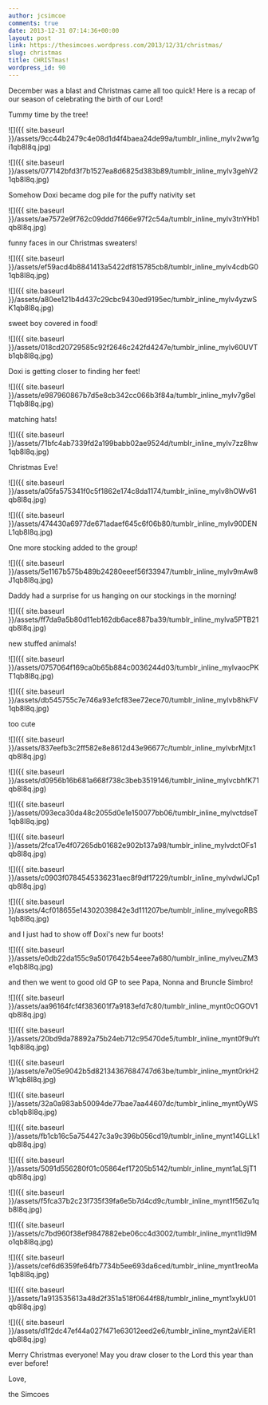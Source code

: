 ```yaml
---
author: jcsimcoe
comments: true
date: 2013-12-31 07:14:36+00:00
layout: post
link: https://thesimcoes.wordpress.com/2013/12/31/christmas/
slug: christmas
title: CHRISTmas!
wordpress_id: 90
---
```


December was a blast and Christmas came all too quick! Here is a recap of our season of celebrating the birth of our Lord!




Tummy time by the tree!




![]({{ site.baseurl }}/assets/9cc44b2479c4e08d1d4f4baea24de99a/tumblr_inline_mylv2ww1gi1qb8l8q.jpg)




![]({{ site.baseurl }}/assets/077142bfd3f7b1527ea8d6825d383b89/tumblr_inline_mylv3gehV21qb8l8q.jpg)




Somehow Doxi became dog pile for the puffy nativity set




![]({{ site.baseurl }}/assets/ae7572e9f762c09ddd7f466e97f2c54a/tumblr_inline_mylv3tnYHb1qb8l8q.jpg)




funny faces in our Christmas sweaters!




![]({{ site.baseurl }}/assets/ef59acd4b8841413a5422df815785cb8/tumblr_inline_mylv4cdbG01qb8l8q.jpg)




![]({{ site.baseurl }}/assets/a80ee121b4d437c29cbc9430ed9195ec/tumblr_inline_mylv4yzwSK1qb8l8q.jpg)




sweet boy covered in food!




![]({{ site.baseurl }}/assets/018cd20729585c92f2646c242fd4247e/tumblr_inline_mylv60UVTb1qb8l8q.jpg)




Doxi is getting closer to finding her feet!




![]({{ site.baseurl }}/assets/e987960867b7d5e8cb342cc066b3f84a/tumblr_inline_mylv7g6eIT1qb8l8q.jpg)




matching hats!




![]({{ site.baseurl }}/assets/71bfc4ab7339fd2a199babb02ae9524d/tumblr_inline_mylv7zz8hw1qb8l8q.jpg)




Christmas Eve!




![]({{ site.baseurl }}/assets/a05fa575341f0c5f1862e174c8da1174/tumblr_inline_mylv8hOWv61qb8l8q.jpg)




![]({{ site.baseurl }}/assets/474430a6977de671adaef645c6f06b80/tumblr_inline_mylv90DENL1qb8l8q.jpg)




One more stocking added to the group!




![]({{ site.baseurl }}/assets/5e1167b575b489b24280eeef56f33947/tumblr_inline_mylv9mAw8J1qb8l8q.jpg)




Daddy had a surprise for us hanging on our stockings in the morning!




![]({{ site.baseurl }}/assets/ff7da9a5b80d11eb162db6ace887ba39/tumblr_inline_mylva5PTB21qb8l8q.jpg)




new stuffed animals!




![]({{ site.baseurl }}/assets/0757064f169ca0b65b884c0036244d03/tumblr_inline_mylvaocPKT1qb8l8q.jpg)




![]({{ site.baseurl }}/assets/db545755c7e746a93efcf83ee72ece70/tumblr_inline_mylvb8hkFV1qb8l8q.jpg)




too cute




![]({{ site.baseurl }}/assets/837eefb3c2ff582e8e8612d43e96677c/tumblr_inline_mylvbrMjtx1qb8l8q.jpg)




![]({{ site.baseurl }}/assets/d0956b16b681a668f738c3beb3519146/tumblr_inline_mylvcbhfK71qb8l8q.jpg)




![]({{ site.baseurl }}/assets/093eca30da48c2055d0e1e150077bb06/tumblr_inline_mylvctdseT1qb8l8q.jpg)




![]({{ site.baseurl }}/assets/2fca17e4f07265db01682e902b137a98/tumblr_inline_mylvdctOFs1qb8l8q.jpg)




![]({{ site.baseurl }}/assets/c0903f0784545336231aec8f9df17229/tumblr_inline_mylvdwlJCp1qb8l8q.jpg)




![]({{ site.baseurl }}/assets/4cf018655e14302039842e3d111207be/tumblr_inline_mylvegoRBS1qb8l8q.jpg)




and I just had to show off Doxi's new fur boots!




![]({{ site.baseurl }}/assets/e0db22da155c9a5017642b54eee7a680/tumblr_inline_mylveuZM3e1qb8l8q.jpg)




and then we went to good old GP to see Papa, Nonna and Bruncle Simbro!




![]({{ site.baseurl }}/assets/aa96164fcf4f383601f7a9183efd7c80/tumblr_inline_mynt0cOGOV1qb8l8q.jpg)




![]({{ site.baseurl }}/assets/20bd9da78892a75b24eb712c95470de5/tumblr_inline_mynt0f9uYt1qb8l8q.jpg)




![]({{ site.baseurl }}/assets/e7e05e9042b5d82134367684747d63be/tumblr_inline_mynt0rkH2W1qb8l8q.jpg)




![]({{ site.baseurl }}/assets/32a0a983ab50094de77bae7aa44607dc/tumblr_inline_mynt0yWScb1qb8l8q.jpg)




![]({{ site.baseurl }}/assets/fb1cb16c5a754427c3a9c396b056cd19/tumblr_inline_mynt14GLLk1qb8l8q.jpg)




![]({{ site.baseurl }}/assets/5091d556280f01c05864ef17205b5142/tumblr_inline_mynt1aLSjT1qb8l8q.jpg)




![]({{ site.baseurl }}/assets/f5fca37b2c23f735f39fa6e5b7d4cd9c/tumblr_inline_mynt1f56Zu1qb8l8q.jpg)




![]({{ site.baseurl }}/assets/c7bd960f38ef9847882ebe06cc4d3002/tumblr_inline_mynt1ld9Mo1qb8l8q.jpg)




![]({{ site.baseurl }}/assets/cef6d6359fe64fb7734b5ee693da6ced/tumblr_inline_mynt1reoMa1qb8l8q.jpg)




![]({{ site.baseurl }}/assets/1a913535613a48d2f351a518f0644f88/tumblr_inline_mynt1xykU01qb8l8q.jpg)




![]({{ site.baseurl }}/assets/d1f2dc47ef44a027f471e63012eed2e6/tumblr_inline_mynt2aViER1qb8l8q.jpg)




Merry Christmas everyone! May you draw closer to the Lord this year than ever before!




Love,




the Simcoes




